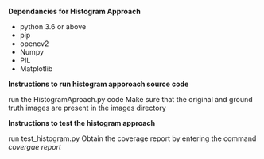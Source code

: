 **Dependancies for Histogram Approach**

* python 3.6 or above
* pip 
* opencv2
* Numpy
* PIL
* Matplotlib


**Instructions to run histogram apporoach source code**

run the HistogramAproach.py code 
Make sure that the original and ground truth images are present in the images directory

**Instructions to test the histogram approach**

run test_histogram.py 
Obtain the coverage report by entering the command *covergae report*



